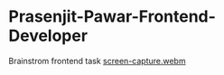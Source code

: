 # Prasenjit-Pawar-Frontend-Developer

Brainstrom frontend task
[screen-capture.webm](https://github.com/prasenjitpawar22/Prasenjit-Pawar-Frontend-Developer/assets/29477488/caed66e4-c152-48bf-a3d3-f0ba5593dcd2)
